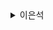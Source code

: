 <details>
<summary>이은석</summary>
<div markdown="1">
<pre>

<h1>Thymeleaf</h1>

웹 서비스를 만들 때 서버의 데이터 정적 자원(html, css, img)을 조합한다

1 SPA (Single Page Application)
   최초 한 번 전체페이지를 다 불러오고 응답데이터만 페이지 특정부분 렌더링

2. SSR(Server Side Rendering)
   전통적인 웹 애플리케이션 방식. 요청시마다 서버엫서 처리한 후 새로고침으로 페이지에 대한 응답

자바에서 웹 개발시 JSP ( Java Server Page)를 이용하여 진행
JSP 를 사용하면 <% %>형태의 스크립트릿을 사용
html이 혼재된 상태가 되고 html태그의 반복적인 사용으로 인핸 수정하기 어려운 상황이됩니다

이러한 상태를 해결하고자 하는것이 템플릿 엔진을 사용

템플릿 엔진 (Markup)  
데이터를 결한한 결과물을 만들어주는 도구

타임리프는 그 중 하나

스프링 부트에서 JSP가 아닌 타임리프를 사용하는것을 권장

먼저 타임리프의 속성들에 대해 알아보고 실습을 진행하겠습니다.
</pre>


<pre>

<h3>표현식</h3>

변수 : ${…}
선택 변수 : *{…}
메시지 : #{…}
Link URL : @{…}
리터럴
텍스트 : ‘one text’, ‘Another one’,…
숫자 : 0, 34, 1.0, …
boolean : true, false
Null : null
token : one, sometext, main, …
text opeation
문자열 연결 : +
문자 대체 : |The name is ${name}|
연산
Binary : +, -, *, /, %
마이너스 : -
boolean 연산
Binary : and, or
부정 : !, not
비교 연산
비교연산자 : >, <, >=, <= (gt, lt, ge, le)
균등연산자 : ==, != (eq, ne)
조건 연산
if-then : (if) ? (then)
if-then-else : (if) ? (then) : (else)
Default : (value) ?: (defaultValue)

</pre>

<h1>ViewResolver</h1>

<pre>
<img src="https://img1.daumcdn.net/thumb/R1280x0/?scode=mtistory2&fname=https%3A%2F%2Fblog.kakaocdn.net%2Fdn%2Fo6VcT%2FbtrQZsM5B7H%2FZs1LpORY4X9sJfjYjD9Ay1%2Fimg.png">

@Controller 어노테이션을 사용하면 반환값을 처리하는 과정에서 ViewRsolver가 사용된다

뷰 리졸버란 스프링 프레임워크에서 뷰 객체를 생성하는 방법을 결정하는 인터페이스이다.

뷰 리졸버는 컨트롤러가 반환하는 뷰 이름을 뷰 객체로 변환하는데, 변환된 객체는 <span style=background-color:#fff5b">디스패처 서블릿이</span> 클라이언트에게 반환하는 응답을 생성하기 위해 사용된다

```
<h3>디스패처 서블릿?</h3>

Servlet(서블릿)이란 자바로 작성된 프로그램을 실행할 수 있는 웹 애플리케이션을 실행하기 위한 스펙이다.
즉, 동적인 웹 페이지를 생성해 주는 자바 웹 프로그래밍 기술



<h4>DispatcherServlet(디스처 서블릿)</h4>

디스패처 서블릿은 HTTP 프로토콜로 들어오는 모든 요청을 가장 먼저 받아 적합한 컨트롤러에 위임해 주는 Front Controll(프론트 컨트롤러)이다.

<h5>Front Controller(프론트 컨트롤러)</h5>: 주로 서블릿 컨테이너의 제일 앞에서 서버로 들어오는 클라이언트의 모든 요청을 받아서 처리하는 컨트롤러
```


</pre>

</div>
</details>